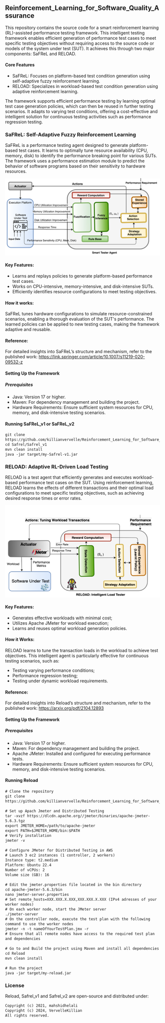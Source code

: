 ## Reinforcement_Learning_for_Software_Quality_Assurance
This repository contains the source code for a smart reinforcement learning (RL)-assisted performance testing framework. This intelligent testing framework enables efficient generation of performance test cases to meet specific testing objectives without requiring access to the source code or models of the system under test (SUT). It achieves this through two major components: SaFReL and RELOAD.
#### Core Features
* SaFReL: Focuses on platform-based test condition generation using self-adaptive fuzzy reinforcement learning.
* RELOAD: Specializes in workload-based test condition generation using adaptive reinforcement learning.

The framework supports efficient performance testing by learning optimal test case generation policies, which can then be reused in further testing scenarios. It adapts to varying test conditions, offering a cost-effective and intelligent solution for continuous testing activities such as performance regression testing.

### SaFReL: Self-Adaptive Fuzzy Reinforcement Learning
SaFReL is a performance testing agent designed to generate platform-based test cases. It learns 
to optimally tune resource availability (CPU, memory, disk) to 
identify the performance breaking point for various SUTs. The 
framework uses a performance estimation module to predict the 
behavior of software programs based on their sensitivity to 
hardware resources.
<div align="center">
  <img src="./img/Safrel.png" alt="Alt text" width="600">
</div>

#### Key Features:
- Learns and replays policies to generate platform-based performance 
test cases. 
- Works on CPU-intensive, memory-intensive, and disk-intensive SUTs. 
- Efficiently identifies resource configurations to meet testing objectives.

#### How it works:
SaFReL tunes hardware configurations to simulate resource-constrained scenarios, 
enabling a thorough evaluation of the SUT's performance. The learned policies can be applied 
to new testing cases, making the framework adaptive and reusable.

#### Reference: 
For detailed insights into SaFReL’s structure and mechanism, refer to the published work:
https://link.springer.com/article/10.1007/s11219-020-09532-z

#### Setting Up the Framework
##### Prerequisites
* Java: Version 17 or higher. 
* Maven: For dependency management and building the project. 
* Hardware Requirements: Ensure sufficient system resources for CPU, memory, and disk-intensive testing scenarios.

#### Running SaFReL_v1 or SaFReL_v2
```
git clone https://github.com/killianvervelle/Reinforcement_Learning_for_Software_Quality_Assurance
cd Safrel/Safrel_v1
mvn clean install
java -jar target/my-Safrel-v1.jar
```

### RELOAD: Adaptive RL-Driven Load Testing
RELOAD is a test agent that efficiently generates and executes 
workload-based performance test cases on the SUT. Using 
reinforcement learning, RELOAD learns the effects of different 
transactions and their optimal load configurations to meet specific 
testing objectives, such as achieving desired response times or error 
rates.
<div align="center">
  <img src="./img/reload.png" alt="Alt text" width="550">
</div>

#### Key Features:
- Generates effective workloads with minimal cost;
- Utilizes Apache JMeter for workload execution;
- Learns and reuses optimal workload generation policies.

#### How it Works:
RELOAD learns to tune the transaction loads in the workload to 
achieve test objectives. This intelligent agent is particularly 
effective for continuous testing scenarios, such as:
- Testing varying performance conditions;
- Performance regression testing; 
- Testing under dynamic workload requirements.

#### Reference: 
For detailed insights into Reload’s structure and mechanism, refer to the published work:
https://arxiv.org/pdf/2104.12893

#### Setting Up the Framework
##### Prerequisites
* Java: Version 17 or higher.
* Maven: For dependency management and building the project.
* Apache JMeter: Installed and configured for executing performance tests.
* Hardware Requirements: Ensure sufficient system resources for CPU, memory, and disk-intensive testing scenarios.

#### Running Reload
```
# Clone the repository 
git clone https://github.com/killianvervelle/Reinforcement_Learning_for_Software_Quality_Assurance

# Set up Apach Jmeter and Distributed Testing
tar -xvzf https://dlcdn.apache.org//jmeter/binaries/apache-jmeter-5.6.3.tgz
export JMETER_HOME=/path/to/apache-jmeter
export PATH=$JMETER_HOME/bin:$PATH
# Verify installation
jmeter -v

# Configure JMeter for Distributed Testing in AWS
# Launch 3 ec2 instances (1 controller, 2 workers) 
Instance type: t2.medium
Platform: Ubuntu 22.4 
Number of vCPUs: 2
Volume size (GB): 16

# Edit the jmeter.properties file located in the bin directory
cd apache-jmeter-5.6.3/bin
nano jmeter-server.properties
# Set remote_hosts=XXX.XXX.X.XXX,XXX.XXX.X.XXX (IPv4 adresses of your worker nodes)
# On each worker node, start the JMeter server
./jmeter-server
# On the controller node, execute the test plan with the following command to use the worker nodes
jmeter -n -t nameOfYourTestPlan.jmx -r
# Ensure that all remote nodes have access to the required test plan and dependencies

# Go to and Build the project using Maven and install all dependencies
cd Reload
mvn clean install

# Run the project
java -jar target/my-reload.jar
```

### License
Reload, Safrel_v1 and Safrel_v2 are open-source and distributed under:  
```
Copyright (c) 2021, mahshidhelali
Copyright (c) 2024, VervelleKillian
All rights reserved.
```

